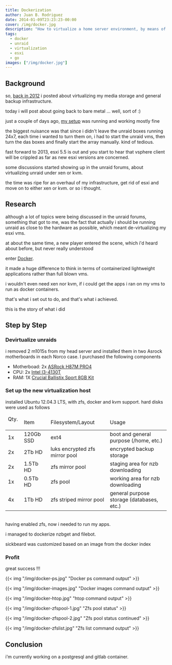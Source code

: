 ```yaml
---
title: Dockerization
author: Juan B. Rodriguez
date: 2014-01-09T23:23:23-00:00
cover: /img/docker.jpg
description: "How to virtualize a home server environment, by means of a lightweight tool such as Docker, rather than much heavier alternatives such as VMWare Esxi, KVM or Xen."
tags:
  - docker
  - unraid
  - virtualization
  - esxi
  - go
images: ["/img/docker.jpg"]
---
```


## Background

so, [back in 2012](/storage-wars/) i posted about virtualizing my media storage and general backup infrastructure.

today i will post about going back to bare metal ... well, sort of :)

just a couple of days ago, [my setup](https://lime-technology.com/forum/index.php?topic=21514.0) was running and working mostly fine

the biggest nuisance was that since i didn't leave the unraid boxes running 24x7, each time i wanted to turn them on, i had to start the unraid vms, then turn the das boxes and finally start the array manually. kind of tedious.

fast forward to 2013, esxi 5.5 is out and you start to hear that vsphere client will be crippled as far as new esxi versions are concerned.

some discussions started showing up in the unraid forums, about virtualizing unraid under xen or kvm.

the time was ripe for an overhaul of my infrastructure, get rid of esxi and move on to either xen or kvm. or so i thought.

## Research

although a lot of topics were being discussed in the unraid forums, something that got to me, was the fact that actually i should be running unraid as close to the hardware as possible, which meant de-virtualizing my esxi vms.

at about the same time, a new player entered the scene, which i'd heard about before, but never really understood

enter [Docker](https://www.docker.io/).

it made a huge difference to think in terms of containerized lightweight applications rather than full blown vms.

i wouldn't even need xen nor kvm, if i could get the apps i ran on my vms to run as docker containers.

that's what i set out to do, and that's what i achieved.

this is the story of what i did

## Step by Step

### Devirtualize unraids

i removed 2 m1015s from my head server and installed them in two Asrock motherboards in each Norco case. I purchased the following components

- Motherboad: 2x [ASRock H87M PRO4](https://www.amazon.com/gp/product/B00FIWSIVS/ref=oh_details_o05_s00_i00?ie=UTF8&psc=1)
- CPU: 2x [Intel I3-4130T](https://www.amazon.com/gp/product/B00EUVEFEC/ref=oh_details_o07_s00_i01?ie=UTF8&psc=1)
- RAM: 1X [Crucial Ballistix Sport 8GB Kit](https://www.amazon.com/gp/product/B006WAGGUK/ref=oh_details_o07_s00_i00?ie=UTF8&psc=1)

### Set up the new virtualization host

installed Ubuntu 12.04.3 LTS, with zfs, docker and kvm support. hard disks were used as follows

<table>
<thead>
	<td>Qty. &nbsp;</td>
	<td>Item</td>
	<td>Filesystem/Layout</td>
	<td>Usage</td>
</thead>
<tbody>
<tr>
	<td>1x</td>
	<td>120Gb SSD &nbsp;</td>
	<td>ext4</td>
	<td>boot and general purpose (/home, etc.)</td>
</tr>
<tr>
	<td>2x</td>
	<td>2Tb HD</td>
	<td>luks encrypted zfs mirror pool &nbsp;</td>
	<td>encrypted backup storage</td>
</tr>
<tr>
	<td>2x</td>
	<td>1.5Tb HD</td>
	<td>zfs mirror pool</td>
	<td>staging area for nzb downloading</td>
</tr>
<tr>
	<td>1x</td>
	<td>0.5Tb HD</td>
	<td>zfs pool</td>
	<td>working area for nzb downloading</td>
</tr>
<tr>
	<td>4x</td>
	<td>1Tb HD</td>
	<td>zfs striped mirror pool</td>
	<td>general purpose storage (databases, etc.)</td>
</tr>
</tbody>
</table>

<br>
having enabled zfs, now i needed to run my apps.

i managed to dockerize nzbget and filebot.

sickbeard was customized based on an image from the docker index

### Profit

great success !!!

{{< img "/img/docker-ps.jpg" "Docker ps command output" >}}

{{< img "/img/docker-images.jpg" "Docker images command output" >}}

{{< img "/img/docker-htop.jpg" "htop command output" >}}

{{< img "/img/docker-zfspool-1.jpg" "Zfs pool status" >}}

{{< img "/img/docker-zfspool-2.jpg" "Zfs pool status continued" >}}

{{< img "/img/docker-zfslist.jpg" "Zfs list command output" >}}

## Conclusion

i'm currently working on a postgresql and gitlab container.
